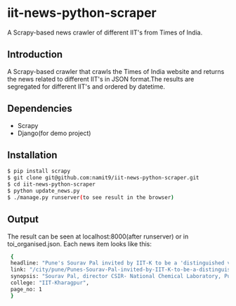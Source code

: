# iit-news-python-scraper
A Scrapy-based news crawler of different IIT's from Times of India.

## Introduction
A Scrapy-based crawler that crawls the Times of India website and returns the news related to different IIT's in JSON format.The results are segregated for different IIT's and ordered by datetime.

## Dependencies
- Scrapy
- Django(for demo project)

## Installation
```sh
$ pip install scrapy
$ git clone git@github.com:namit9/iit-news-python-scraper.git
$ cd iit-news-python-scraper
$ python update_news.py
$ ./manage.py runserver(to see result in the browser)
```

## Output
The result can be seen at localhost:8000(after runserver) or in toi_organised.json.
Each news item looks like this:
```sh
 {
 headline: "Pune's Sourav Pal invited by IIT-K to be a 'distinguished visiting professor'",
 link: "/city/pune/Punes-Sourav-Pal-invited-by-IIT-K-to-be-a-distinguished-visiting-professor/articleshow/46897750.cms",
 synopsis: "Sourav Pal, director CSIR- National Chemical Laboratory, Pune has been invited to be a ‘Distinguished  Visiting Professor’ at Indian Institute of Technology (IIT), Kharagpur for the period of five years.",
 college: "IIT-Kharagpur",
 page_no: 1
 }
```
